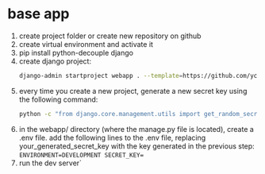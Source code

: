 # base app

1. create project folder or create new repository on github
2. create virtual environment and activate it
3. pip install python-decouple django
4. create django project:
   ```bash
   django-admin startproject webapp . --template=https://github.com/ycisir/base-app/archive/refs/heads/main.zip
   ```
5. every time you create a new project, generate a new secret key using the following command:
   ```bash
   python -c "from django.core.management.utils import get_random_secret_key; print(get_random_secret_key())"
   ```
6. in the webapp/ directory (where the manage.py file is located), create a .env file. add the following lines to the .env file, replacing your_generated_secret_key with the key generated in the previous step:
   `ENVIRONMENT=DEVELOPMENT
   SECRET_KEY=`
7. run the dev server`
